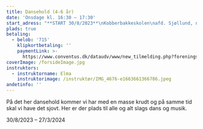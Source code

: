 ```yaml
---
title: Dansehold (4-6 år)
date: 'Onsdage kl. 16:30 – 17:30'
start_adress: "**START 30/8/2023**\nKobberbakkeskolen\nafd. Sjøllund, ny sal\n4700 \_Næstved\n"
plads: true
betaling:
  - belob: '715'
    klipkortbetaling: ''
    paymentLink: >-
      https://www.conventus.dk/dataudv/www/new_tilmelding.php?foreningsid=774&gruppe=%20862339&skjul_nyt_medlem=0&skjul_allerede_medlem=0
coverImage: /forsideImage.jpg
instruktors:
  - instruktorname: Elma
    instruktorimage: /instruktør/IMG_4676-e1663661366786.jpeg
andetinfo: ''
---
```


På det her dansehold kommer vi har med en masse krudt og på samme tid skal vi have det sjovt. Her er der plads til alle og alt slags dans og musik.

30/8/2023 – 27/3/2024
